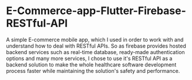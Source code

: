 # E-Commerce-app-Flutter-Firebase-RESTful-API
A simple E-commerce mobile app, which I used in order to work with and understand how to deal with RESTful APIs. So as firebase provides hosted backend services such as real-time database, ready-made authentication options and many more services, I chose to use it's RESTful API as a backend solution to make the whole healthcare software development process faster while maintaining the solution's safety and performance.
